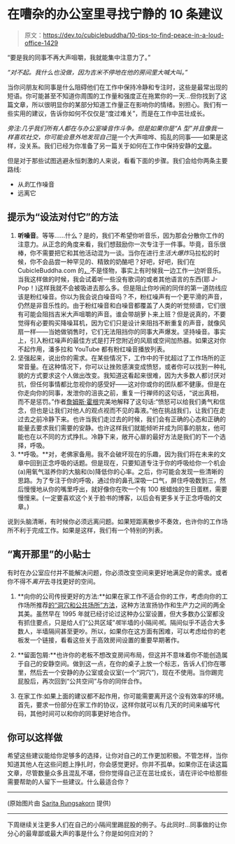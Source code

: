 # 在嘈杂的办公室里寻找宁静的 10 条建议

> 原文：<https://dev.to/cubiclebuddha/10-tips-to-find-peace-in-a-loud-office-1429>

“要是我的同事不再大声咀嚼，我就能集中注意力了。”

*“对不起。我什么也没做，因为吉米不停地在他的房间里大喊大叫。”*

当你问朋友和同事是什么阻碍他们在工作中保持冷静和专注时，这些是最常出现的短语。你可能甚至不知道你周围的工作量和强度正在拖累你的一天…但你找到了这篇文章，所以很明显你的某部分知道工作量正在影响你的情绪。别担心。我们有一些实用的建议，告诉你如何不仅仅是“度过难关”，而是在工作中茁壮成长。

*旁注:*几乎我们所有人都在与办公室噪音作斗争。但是如果你是“A 型”并且像我一样喜欢社交，你可能会意外地发现*自己*是一个大声喧哗、捣乱的同事——如果是这样，没关系。我们已经为你准备了另一篇关于如何在工作中保持安静的[文章](https://dev.to/cubiclebuddha/how-to-stop-being-an-annoying-talkative-coworker-8-tips-3bl7)。

但是对于那些试图逃避永恒刺激的人来说，看看下面的步骤。我们会给你两条主要路线:

*   从*到*工作噪音
*   远离它

## 提示为“设法对付它”的方法

1.  **听噪音**。等等……什么？是的，我们不希望你听音乐，因为那会分散你工作的注意力。从正念的角度来看，我们想鼓励你一次专注于一件事。毕竟，音乐很棒，你不需要把它和其他活动混为一谈。当你在进行*生活大爆炸*马拉松的时候，你不会品尝一种罕见的、精致的奶酪吧？好吧，好吧，我们在 CubicleBuddha.com 的[，](http://www.cubiclebuddha.com)不是怪物，事实上有时候我一边工作一边听音乐。当我这样做的时候，我会试着听一些没有歌词的或者其他语言的东西(耶 J-Pop！)这样我就不会被吸进去那么多。但是阻止你吵闹的同伴的第一道防线应该是粉红噪音。你以为我会说白噪音吗？不，粉红噪声有一个更平滑的声音，仍然是非音乐性的。由于粉红噪音和白噪音都覆盖了人类的听觉频谱，它们很有可能会阻挡吉米大声咀嚼的声音。谁会带胡萝卜来上班？但是说真的，不要觉得有必要购买降噪耳机，因为它们只是设计来阻挡不断重复的声音，就像风扇一样——当她做销售时，它们无法阻挡你的同事大声爆发。坚持噪音。事实上，引入粉红噪声的最佳方式是打开您附近的风扇或空间加热器。如果这对你不起作用，潘多拉和 YouTube 都有粉红噪音播放列表。
2.  坚强起来，说出你的需求。在某些情况下，工作中的干扰超过了工作场所的正常音量。在这种情况下，你可以让挫败感演变成愤怒，或者你可以找到一种礼貌的方式要求这个人做出改变。我知道这看起来很难，因为大多数人都讨厌对抗，但任何事情都比忽视你的感受好——这对你或你的团队都不健康。但是在你走向你的同事，发泄你的沮丧之前，重复一行禅师的这句话，“说出真相，而不是惩罚。”作者[詹姆斯·霍根](http://www.spiritofchange.org/Spring-2018/Speak-The-Truth-But-Not-To-Punish/)完美地解释了这句话:“愤怒可以给我们勇气和信念，但也是让我们对他人的观点视而不见的毒液。”他在挑战我们，让我们在走过去之前冷静下来。也许当我们走过去的时候，我们会有正确的心态和正确的能量去要求我们需要的安静。也许这样我们就能倾听并成为同事的朋友，他可能也在以不同的方式挣扎。冷静下来，敞开心扉的最好方法是我们的下一个选择，呼吸。
3.  **呼吸。**对，老佛家备用。我不会破坏现在的乐趣，因为我们将在未来的文章中回到正念呼吸的话题。但是现在，只要知道专注于你的呼吸给你一个机会(a)用氧气滋养你的大脑和(b)降低你的心率。之后，你可能会发现一些清晰的思路。为了专注于你的呼吸，通过你的鼻孔深吸一口气，屏住呼吸数到三，然后慢慢地从你的嘴里呼出，就好像你在吹一个有 100 根蜡烛的生日蛋糕，需要慢慢来。(一定要喜欢这个关于脸书的博客，以后会有更多关于正念呼吸的文章。)

说到头脑清晰，有时候你必须远离问题。如果短距离散步不奏效，也许你的工作场所不利于完成工作。如果是这样，我们有一个特别的列表。

## “离开那里”的小贴士

有时在办公室应付并不能解决问题，你必须改变空间来更好地满足你的需求。或者你不得不*离开*去寻找更好的空间。

1.  **向你的公司传授更好的方法:**如果在家工作不适合你的工作，考虑向你的工作场所推荐[的“洞穴和公共场所”方法](http://wiki.c2.com/?CaveAndCommons)，这种方法宣扬协作和生产力之间的两全其美。虽然早在 1995 年就已经讨论过这种办公室设置，但大多数办公室都没有抓住要点，只是给人们“公共区域”*咳*半墙的小隔间*咳*。隔间似乎不适合大多数人，半墙隔间甚至更吵。所以，如果你在这方面有困难，可以考虑给你的老板发一个链接，看看这些关于高效房间设置的重要早期著作。

2.  **留面包屑:**也许你的老板不想改变房间布局，但这并不意味着你不能创造属于自己的安静空间。做到这一点，在你的桌子上放一个标志，告诉人们你在哪里，然后去一个安静的办公室或会议室(一个“洞穴”)，现在不使用。当你踢完屁股后，再次回到“公共空间”与你的同伴合作。

3.  在家工作:如果上面的建议都不起作用，你可能需要离开这个没有效率的环境。首先，要求一份部分在家工作的协议，这样你就可以有几天的时间来编写代码，其他时间可以和你的同事更好地合作。

## 你可以这样做

希望这些建议能给你足够多的选择，让你对自己的工作更加积极。不管怎样，当你知道其他人在这些问题上挣扎时，你会感觉更好。你并不孤单。如果你正在读这篇文章，尽管数量众多且混乱不堪，但你觉得自己正在茁壮成长，请在评论中给那些需要帮助的人留下一些建议。什么最适合你？

* * *

(原始图片由 [Sarita Rungsakorn](https://www.rawpixel.com/beer) 提供)

* * *

下周继续关注更多人们在自己的小隔间里踢屁股的例子。与此同时...同事做的让你分心的最卑鄙或最大声的事是什么？你是如何应对的？